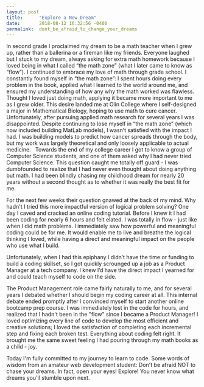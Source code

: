 ```yaml
---
layout: post
title:      "Explore a New Dream"
date:       2018-08-12 16:32:56 -0400
permalink:  dont_be_afraid_to_change_your_dreams
---
```




In second grade I proclaimed my dream to be a math teacher when I grew up, rather than a ballerina or a fireman like my friends. Everyone laughed but I stuck to my dream, always asking for extra math homework because I loved being in what I called “the math zone” (what I later came to know as “flow”). I continued to embrace my love of math through grade school. I constantly found myself in “the math zone”: I spent hours doing every problem in the book, applied what I learned to the world around me, and ensured my understanding of how any why the math worked was flawless. Thought I loved just doing math, applying it became more important to me as I grew older. This desire landed me at Olin College where I self-designed a major in Mathematical Biology, hoping to use math to cure cancer.
 
Unfortunately, after pursuing applied math research for several years I was disappointed. Despite continuing to lose myself in “the math zone” (which now included building MatLab models), I wasn’t satisfied with the impact I had. I was building models to predict how cancer spreads through the body, but my work was largely theoretical and only loosely applicable to actual medicine. 
 
Towards the end of my college career I got to know a group of Computer Science students, and one of them asked why I had never tried Computer Science. This question caught me totally off guard - I was dumbfounded to realize that I had never even thought about doing anything but math. I had been blindly chasing my childhood dream for nearly 20 years without a second thought as to whether it was really the best fit for me.

For the next few weeks their question gnawed at the back of my mind. Why hadn't I tried this more impactful version of logical problem solving? One day I caved and cracked an online coding tutorial. Before I knew it I had been coding for nearly 6 hours and felt elated. I was totally in flow - just like when I did math problems. I immediately saw how powerful and meaningful coding could be for me. It would enable me to live and breathe the logical thinking I loved, while having a direct and meaningful impact on the people who use what I build. 

Unfortunately, when I had this epiphany I didn’t have the time or funding to build a coding skillset, so I got quickly scrounged up a job as a Product Manager at a tech company. I knew I’d have the direct impact I yearned for and could teach myself to code on the side. 

The Product Management role came fairly naturally to me, and for several years I debated whether I should begin my coding career at all. This internal debate ended promptly after I convinced myself to start another online bootcamp prep course. I was immediately lost in the code for hours, and realized that I hadn't been in the "flow" since I became a Product Manager! I loved optimizing every line of code to develop the most efficient and creative solutions; I loved the satisfaction of completing each incremental step and fixing each broken test. Everything about coding felt right. It brought me the same sweet feeling I had pouring through my math books as a child - joy.

Today I'm fully committed to my journey to learn to code. Some words of wisdom from an amateur web development student: Don't be afraid NOT to chase your dreams. In fact, open your eyes! Explore! You never know what dreams you'll stumble upon next.
